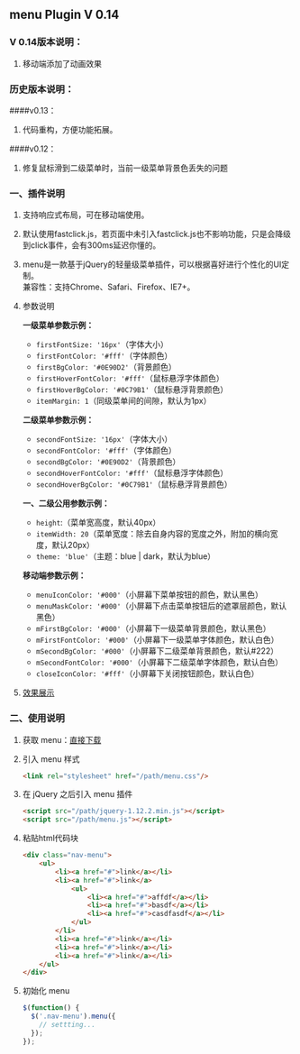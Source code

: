 ## menu Plugin V 0.14

### V 0.14版本说明：
1. 移动端添加了动画效果

### 历史版本说明：

####v0.13：
1. 代码重构，方便功能拓展。

####v0.12：
1. 修复鼠标滑到二级菜单时，当前一级菜单背景色丢失的问题

### 一、插件说明

1. 支持响应式布局，可在移动端使用。
2. 默认使用fastclick.js，若页面中未引入fastclick.js也不影响功能，只是会降级到click事件，会有300ms延迟你懂的。

3. menu是一款基于jQuery的轻量级菜单插件，可以根据喜好进行个性化的UI定制。  
兼容性：支持Chrome、Safari、Firefox、IE7+。

4. 参数说明  

	**一级菜单参数示例：**
    - `firstFontSize: '16px'`（字体大小）  
    - `firstFontColor: '#fff'`（字体颜色） 
    - `firstBgColor: '#0E90D2'`（背景颜色）
    - `firstHoverFontColor: '#fff'`（鼠标悬浮字体颜色）
    - `firstHoverBgColor: '#0C79B1'`（鼠标悬浮背景颜色）
    - `itemMargin: 1`（同级菜单间的间隙，默认为1px）
    
    **二级菜单参数示例：**
    - `secondFontSize: '16px'`（字体大小）  
    - `secondFontColor: '#fff'`（字体颜色） 
    - `secondBgColor: '#0E90D2'`（背景颜色）
    - `secondHoverFontColor: '#fff'`（鼠标悬浮字体颜色）
    - `secondHoverBgColor: '#0C79B1'`（鼠标悬浮背景颜色）
     
	**一、二级公用参数示例：**
	- `height`:（菜单宽高度，默认40px）  
	- `itemWidth: 20`（菜单宽度：除去自身内容的宽度之外，附加的横向宽度，默认20px） 
  	- `theme: 'blue'`（主题：blue | dark，默认为blue）    

    **移动端参数示例：**
  	- `menuIconColor: '#000'`（小屏幕下菜单按钮的颜色，默认黑色）
  	- `menuMaskColor: '#000'`（小屏幕下点击菜单按钮后的遮罩层颜色，默认黑色）
  	- `mFirstBgColor: '#000'`（小屏幕下一级菜单背景颜色，默认黑色）
  	- `mFirstFontColor: '#000'`（小屏幕下一级菜单字体颜色，默认白色）
  	- `mSecondBgColor: '#000'`（小屏幕下二级菜单背景颜色，默认#222）
  	- `mSecondFontColor: '#000'`（小屏幕下二级菜单字体颜色，默认白色）
  	- `closeIconColor: '#fff'`（小屏幕下关闭按钮颜色，默认白色）

5. [效果展示](http://dreamon324.github.io/menu/demo.html)

### 二、使用说明

1. 获取 menu：[直接下载](https://github.com/DreamOn324/menu/archive/v0.13.zip)

2. 引入 menu 样式  
	```html
	<link rel="stylesheet" href="/path/menu.css"/> 
	```
  
3. 在 jQuery 之后引入 menu 插件  
	```html
	<script src="/path/jquery-1.12.2.min.js"></script>
	<script src="/path/menu.js"></script>
	```

4. 粘贴html代码块  
	```html
	<div class="nav-menu">     
		<ul>
			<li><a href="#">link</a></li>
			<li><a href="#">link</a>
				<ul>  
					<li><a href="#">affdf</a></li>
					<li><a href="#">basdf</a></li>
					<li><a href="#">casdfasdf</a></li> 
				</ul>
			</li>
			<li><a href="#">link</a></li>
			<li><a href="#">link</a></li>
			<li><a href="#">link</a></li>
		</ul>
	</div>
	```
  
5. 初始化 menu
	```js
	$(function() {
	  $('.nav-menu').menu({
	    // settting...
	  });
	});
	```
